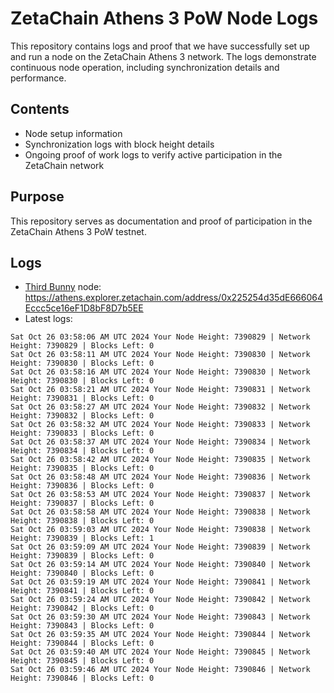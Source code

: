 # ZetaChain Athens 3 PoW Node Logs
This repository contains logs and proof that we have successfully set up and run a node on the ZetaChain Athens 3 network. The logs demonstrate continuous node operation, including synchronization details and performance.

## Contents
- Node setup information
- Synchronization logs with block height details
- Ongoing proof of work logs to verify active participation in the ZetaChain network

## Purpose
This repository serves as documentation and proof of participation in the ZetaChain Athens 3 PoW testnet.

## Logs

- [Third Bunny](https://thirdbunny.xyz/) node: https://athens.explorer.zetachain.com/address/0x225254d35dE666064Eccc5ce16eF1D8bF8D7b5EE
- Latest logs:
```
Sat Oct 26 03:58:06 AM UTC 2024 Your Node Height: 7390829 | Network Height: 7390829 | Blocks Left: 0
Sat Oct 26 03:58:11 AM UTC 2024 Your Node Height: 7390830 | Network Height: 7390830 | Blocks Left: 0
Sat Oct 26 03:58:16 AM UTC 2024 Your Node Height: 7390830 | Network Height: 7390830 | Blocks Left: 0
Sat Oct 26 03:58:21 AM UTC 2024 Your Node Height: 7390831 | Network Height: 7390831 | Blocks Left: 0
Sat Oct 26 03:58:27 AM UTC 2024 Your Node Height: 7390832 | Network Height: 7390832 | Blocks Left: 0
Sat Oct 26 03:58:32 AM UTC 2024 Your Node Height: 7390833 | Network Height: 7390833 | Blocks Left: 0
Sat Oct 26 03:58:37 AM UTC 2024 Your Node Height: 7390834 | Network Height: 7390834 | Blocks Left: 0
Sat Oct 26 03:58:42 AM UTC 2024 Your Node Height: 7390835 | Network Height: 7390835 | Blocks Left: 0
Sat Oct 26 03:58:48 AM UTC 2024 Your Node Height: 7390836 | Network Height: 7390836 | Blocks Left: 0
Sat Oct 26 03:58:53 AM UTC 2024 Your Node Height: 7390837 | Network Height: 7390837 | Blocks Left: 0
Sat Oct 26 03:58:58 AM UTC 2024 Your Node Height: 7390838 | Network Height: 7390838 | Blocks Left: 0
Sat Oct 26 03:59:03 AM UTC 2024 Your Node Height: 7390838 | Network Height: 7390839 | Blocks Left: 1
Sat Oct 26 03:59:09 AM UTC 2024 Your Node Height: 7390839 | Network Height: 7390839 | Blocks Left: 0
Sat Oct 26 03:59:14 AM UTC 2024 Your Node Height: 7390840 | Network Height: 7390840 | Blocks Left: 0
Sat Oct 26 03:59:19 AM UTC 2024 Your Node Height: 7390841 | Network Height: 7390841 | Blocks Left: 0
Sat Oct 26 03:59:24 AM UTC 2024 Your Node Height: 7390842 | Network Height: 7390842 | Blocks Left: 0
Sat Oct 26 03:59:30 AM UTC 2024 Your Node Height: 7390843 | Network Height: 7390843 | Blocks Left: 0
Sat Oct 26 03:59:35 AM UTC 2024 Your Node Height: 7390844 | Network Height: 7390844 | Blocks Left: 0
Sat Oct 26 03:59:40 AM UTC 2024 Your Node Height: 7390845 | Network Height: 7390845 | Blocks Left: 0
Sat Oct 26 03:59:46 AM UTC 2024 Your Node Height: 7390846 | Network Height: 7390846 | Blocks Left: 0
```
